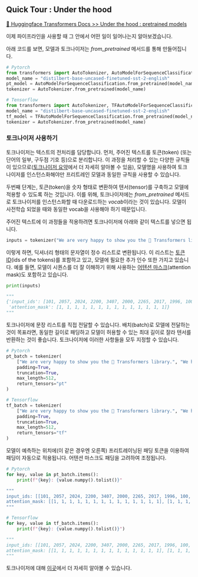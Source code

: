 ## Quick Tour : Under the hood

[🔗 Huggingface Transformers Docs >> Under the hood : pretrained models](https://huggingface.co/transformers/quicktour.html#under-the-hood-pretrained-models)

이제 파이프라인을 사용할 때 그 안에서 어떤 일이 일어나는지 알아보겠습니다.

아래 코드를 보면, 모델과 토크나이저는 *from_pretrained* 메서드를 통해 만들어집니다.

```python
# Pytorch
from transformers import AutoTokenizer, AutoModelForSequenceClassification
model_name = "distilbert-base-uncased-finetuned-sst-2-english"
pt_model = AutoModelForSequenceClassification.from_pretrained(model_name)
tokenizer = AutoTokenizer.from_pretrained(model_name)
```

```python
# Tensorflow
from transformers import AutoTokenizer, TFAutoModelForSequenceClassification
model_name = "distilbert-base-uncased-finetuned-sst-2-english"
tf_model = TFAutoModelForSequenceClassification.from_pretrained(model_name)
tokenizer = AutoTokenizer.from_pretrained(model_name)
```

### 토크나이저 사용하기

토크나이저는 텍스트의 전처리를 담당합니다. 먼저, 주어진 텍스트를 토큰(token) (또는 단어의 일부, 구두점 기호 등)으로 분리합니다. 이 과정을 처리할 수 있는 다양한 규칙들이 있으므로([토크나이저 요약](https://huggingface.co/transformers/tokenizer_summary.html)에서 더 자세히 알아볼 수 있음), 모델명을 사용하여 토크나이저를 인스턴스화해야만 프리트레인 모델과 동일한 규칙을 사용할 수 있습니다.

두번째 단계는, 토큰(token)을 숫자 형태로 변환하여 텐서(tensor)를 구축하고 모델에 적용할 수 있도록 하는 것입니다. 이를 위해, 토크나이저에는 *from_pretrained* 메서드로 토크나이저를 인스턴스화할 때 다운로드하는 *vocab*이라는 것이 있습니다. 모델이 사전학습 되었을 때와 동일한 vocab을 사용해야 하기 때문입니다.

주어진 텍스트에 이 과정들을 적용하려면 토크나이저에 아래와 같이 텍스트를 넣으면 됩니다.

```python
inputs = tokenizer("We are very happy to show you the 🤗 Transformers library.")
```

이렇게 하면, 딕셔너리 형태의 문자열이 정수 리스트로 변환됩니다. 이 리스트는 [토큰 ID](https://huggingface.co/transformers/glossary.html#input-ids)(ids of the tokens)를 포함하고 있고, 모델에 필요한 추가 인수 또한 가지고 있습니다. 예를 들면, 모델이 시퀀스를 더 잘 이해하기 위해 사용하는 [어텐션 마스크](https://huggingface.co/transformers/glossary.html#attention-mask)(attention mask)도 포함하고 있습니다.

```python
print(inputs)

"""
{'input_ids': [101, 2057, 2024, 2200, 3407, 2000, 2265, 2017, 1996, 100, 19081, 3075, 1012, 102],
 'attention_mask': [1, 1, 1, 1, 1, 1, 1, 1, 1, 1, 1, 1, 1, 1]}
"""
```

토크나이저에 문장 리스트를 직접 전달할 수 있습니다. 배치(batch)로 모델에 전달하는 것이 목표라면, 동일한 길이로 패딩하고 모델이 허용할 수 있는 최대 길이로 잘라 텐서를 반환하는 것이 좋습니다. 토크나이저에 이러한 사항들을 모두 지정할 수 있습니다. 

```python
# Pytorch
pt_batch = tokenizer(
    ["We are very happy to show you the 🤗 Transformers library.", "We hope you don't hate it."],
    padding=True,
    truncation=True,
    max_length=512,
    return_tensors="pt"
)
```

```python
# Tensorflow
tf_batch = tokenizer(
    ["We are very happy to show you the 🤗 Transformers library.", "We hope you don't hate it."],
    padding=True,
    truncation=True,
    max_length=512,
    return_tensors="tf"
)
```

모델이 예측하는 위치에(이 같은 경우엔 오른쪽) 프리트레이닝된 패딩 토큰을 이용하여 패딩이 자동으로 적용됩니다. 어텐션 마스크도 패딩을 고려하여 조정됩니다.

```python
# Pytorch
for key, value in pt_batch.items():
    print(f"{key}: {value.numpy().tolist()}"

"""
input_ids: [[101, 2057, 2024, 2200, 3407, 2000, 2265, 2017, 1996, 100, 19081, 3075, 1012, 102], [101, 2057, 3246, 2017, 2123, 1005, 1056, 5223, 2009, 1012, 102, 0, 0, 0]]
attention_mask: [[1, 1, 1, 1, 1, 1, 1, 1, 1, 1, 1, 1, 1, 1], [1, 1, 1, 1, 1, 1, 1, 1, 1, 1, 1, 0, 0, 0]]
"""
```

```python
# Tensorflow
for key, value in tf_batch.items():
    print(f"{key}: {value.numpy().tolist()}")

"""
input_ids: [[101, 2057, 2024, 2200, 3407, 2000, 2265, 2017, 1996, 100, 19081, 3075, 1012, 102], [101, 2057, 3246, 2017, 2123, 1005, 1056, 5223, 2009, 1012, 102, 0, 0, 0]]
attention_mask: [[1, 1, 1, 1, 1, 1, 1, 1, 1, 1, 1, 1, 1, 1], [1, 1, 1, 1, 1, 1, 1, 1, 1, 1, 1, 0, 0, 0]]
"""
```

토크나이저에 대해 [이곳](https://huggingface.co/transformers/preprocessing.html)에서 더 자세히 알아볼 수 있습니다.


